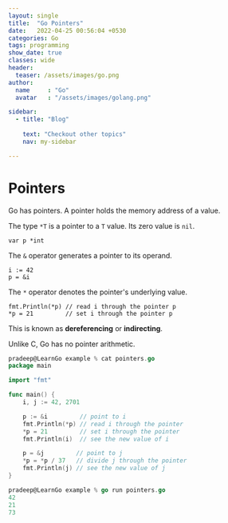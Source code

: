 ```yaml
---
layout: single
title:  "Go Pointers"
date:   2022-04-25 00:56:04 +0530
categories: Go
tags: programming
show_date: true
classes: wide
header:
  teaser: /assets/images/go.png
author:
  name     : "Go"
  avatar   : "/assets/images/golang.png"

sidebar:
  - title: "Blog"
   
    text: "Checkout other topics"
    nav: my-sidebar

---
```


# Pointers

Go has pointers. A pointer holds the memory address of a value.

The type `*T` is a pointer to a `T` value. Its zero value is `nil`.

```
var p *int
```

The `&` operator generates a pointer to its operand.

```
i := 42
p = &i
```

The `*` operator denotes the pointer's underlying value.

```
fmt.Println(*p) // read i through the pointer p
*p = 21         // set i through the pointer p
```

This is known as **dereferencing** or **indirecting**.

Unlike C, Go has no pointer arithmetic.



```go
pradeep@LearnGo example % cat pointers.go 
package main

import "fmt"

func main() {
	i, j := 42, 2701

	p := &i         // point to i
	fmt.Println(*p) // read i through the pointer
	*p = 21         // set i through the pointer
	fmt.Println(i)  // see the new value of i

	p = &j         // point to j
	*p = *p / 37   // divide j through the pointer
	fmt.Println(j) // see the new value of j
}

```



```go
pradeep@LearnGo example % go run pointers.go 
42
21
73
```

